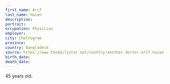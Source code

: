 ```yaml
---
first_name: Arif
last_name: Hasan
description: 
portrait: 
occupation: Physician
employer: 
city: Chottogram
province: 
country: Bangladesh
source: https://www.thedailystar.net/country/another-doctor-arif-hasan-dies-coronavirus-1913665
birth_date: 
death_date: 
---
```


45 years old.